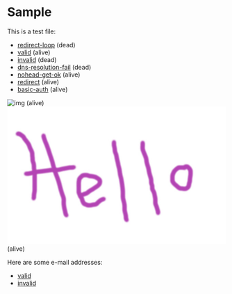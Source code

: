 # Sample

This is a test file:

* [redirect-loop](%%BASE_URL%%/loop) (dead)
* [valid](%%BASE_URL%%/foo/bar) (alive)
* [invalid](%%BASE_URL%%/foo/dead) (dead)
* [dns-resolution-fail](http://example.example.example.com/) (dead)
* [nohead-get-ok](%%BASE_URL%%/nohead) (alive)
* [redirect](%%BASE_URL%%/foo/redirect) (alive)
* [basic-auth](%%BASE_URL%%/basic-auth) (alive)

![img](%%BASE_URL%%/hello.jpg) (alive)
![img](hello.jpg) (alive)

Here are some e-mail addresses:

* [valid](mailto:linuxgeek@gmail.com)
* [invalid](mailto:foo@bar@baz)